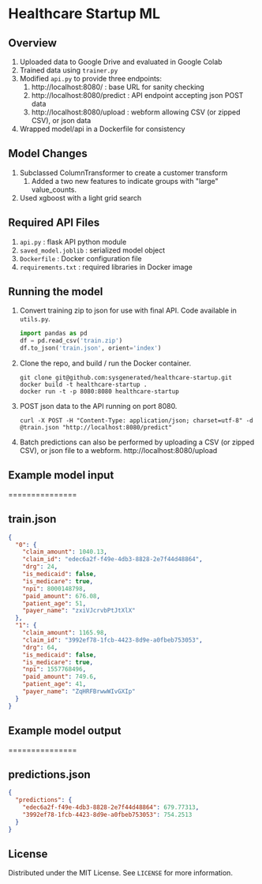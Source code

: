 # Healthcare Startup ML


## Overview

1. Uploaded data to Google Drive and evaluated in Google Colab
2. Trained data using `trainer.py`
3. Modified `api.py` to provide three endpoints:
   1. http://localhost:8080/ : base URL for sanity checking
   2. http://localhost:8080/predict : API endpoint accepting json POST data
   3. http://localhost:8080/upload : webform allowing CSV (or zipped CSV), or json data
4. Wrapped model/api in a Dockerfile for consistency


## Model Changes
1. Subclassed ColumnTransformer to create a customer transform
   1. Added a two new features to indicate groups with "large" value_counts.
2. Used xgboost with a light grid search


## Required API Files
1. `api.py` : flask API python module
2. `saved_model.joblib` : serialized model object
3. `Dockerfile` : Docker configuration file
4. `requirements.txt` : required libraries in Docker image


## Running the model
1. Convert training zip to json for use with final API. Code available in `utils.py`.

    ```python
    import pandas as pd
    df = pd.read_csv('train.zip')
    df.to_json('train.json', orient='index')
    ```
2. Clone the repo, and build / run the Docker container.
    
    ```shell
    git clone git@github.com:sysgenerated/healthcare-startup.git
    docker build -t healthcare-startup .
    docker run -t -p 8080:8080 healthcare-startup
    ```
3. POST json data to the API running on port 8080.

    ```shell
    curl -X POST -H "Content-Type: application/json; charset=utf-8" -d @train.json "http://localhost:8080/predict"
    ```
4. Batch predictions can also be performed by uploading a CSV (or zipped CSV), or json file to a webform.
http://localhost:8080/upload


## Example model input
===============

train.json
----

```json
{
  "0": {
    "claim_amount": 1040.13,
    "claim_id": "edec6a2f-f49e-4db3-8828-2e7f44d48864",
    "drg": 24,
    "is_medicaid": false,
    "is_medicare": true,
    "npi": 8000148798,
    "paid_amount": 676.08,
    "patient_age": 51,
    "payer_name": "zxiVJcrvbPtJtXlX"
  },
  "1": {
    "claim_amount": 1165.98,
    "claim_id": "3992ef78-1fcb-4423-8d9e-a0fbeb753053",
    "drg": 64,
    "is_medicaid": false,
    "is_medicare": true,
    "npi": 1557768496,
    "paid_amount": 749.6,
    "patient_age": 41,
    "payer_name": "ZqHRFBrwwWIvGXIp"
  }
}
```


## Example model output
===============

predictions.json
----

```json
{
  "predictions": {
    "edec6a2f-f49e-4db3-8828-2e7f44d48864": 679.77313,
    "3992ef78-1fcb-4423-8d9e-a0fbeb753053": 754.2513
  }
}
```


## License

Distributed under the MIT License. See `LICENSE` for more information.
